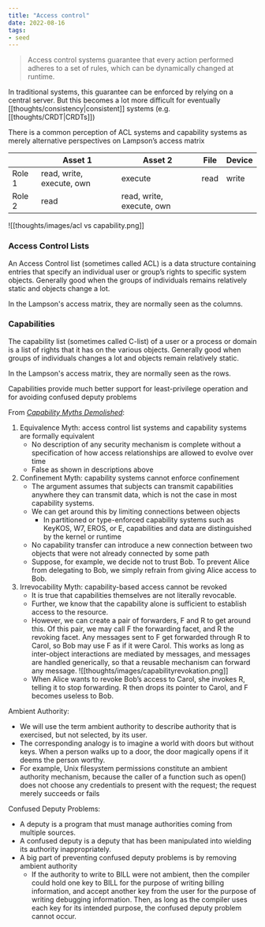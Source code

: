 ```yaml
---
title: "Access control"
date: 2022-08-16
tags:
- seed
---
```


> Access control systems guarantee that every action performed adheres to a set of rules, which can be dynamically changed at runtime.

In traditional systems, this guarantee can be enforced by relying on a central server. But this becomes a lot more difficult for eventually [[thoughts/consistency|consistent]] systems (e.g. [[thoughts/CRDT|CRDTs]])

There is a  common perception of ACL systems and capability systems as merely alternative perspectives on Lampson’s access matrix

| |Asset 1|Asset 2|File|Device|
|-|-|-|-|-|
|Role 1|read, write, execute, own|execute|read|write|
|Role 2|read|read, write, execute, own|||

![[thoughts/images/acl vs capability.png]]

### Access Control Lists
An Access Control list (sometimes called ACL) is a data structure containing entries that specify an individual user or group’s rights to specific system objects. Generally good when the groups of individuals remains relatively static and objects change a lot.

In the Lampson's access matrix, they are normally seen as the columns.

### Capabilities
The capability list (sometimes called C-list) of a user or a process or domain is a list of rights that it has on the various objects. Generally good when groups of individuals changes a lot and objects remain relatively static.

In the Lampson's access matrix, they are normally seen as the rows.

Capabilities provide much better support for least-privilege operation and for avoiding confused deputy problems

From *[Capability Myths Demolished](https://srl.cs.jhu.edu/pubs/SRL2003-02.pdf)*:
1. Equivalence Myth: access control list systems and capability systems are formally equivalent
	- No description of any security mechanism is complete without a specification of how access relationships are allowed to evolve over time
	- False as shown in descriptions above
2. Confinement Myth: capability systems cannot enforce confinement
	- The argument assumes that subjects can transmit capabilities anywhere they can transmit data, which is not the case in most capability systems.
	- We can get around this by limiting connections between objects
		- In partitioned or type-enforced capability systems such as KeyKOS, W7, EROS, or E, capabilities and data are distinguished by the kernel or runtime
	- No capability transfer can introduce a new connection between two objects that were not already connected by some path
	- Suppose, for example, we decide not to trust Bob. To prevent Alice from delegating to Bob, we simply refrain from giving Alice access to Bob.
4. Irrevocability Myth: capability-based access cannot be revoked
	- It is true that capabilities themselves are not literally revocable.
	- Further, we know that the capability alone is sufficient to establish access to the resource.
	- However, we can create a pair of forwarders, F and R to get around this. Of this pair, we may call F the forwarding facet, and R the revoking facet. Any messages sent to F get forwarded through R to Carol, so Bob may use F as if it were Carol. This works as long as inter-object interactions are mediated by messages, and messages are handled generically, so that a reusable mechanism can forward any message.  ![[thoughts/images/capabilityrevokation.png]]
	- When Alice wants to revoke Bob’s access to Carol, she invokes R, telling it to stop forwarding. R then drops its pointer to Carol, and F becomes useless to Bob.

Ambient Authority:
- We will use the term ambient authority to describe authority that is exercised, but not selected, by its user.
- The corresponding analogy is to imagine a world with doors but without keys. When a person walks up to a door, the door magically opens if it deems the person worthy.
- For example, Unix filesystem permissions constitute an ambient authority mechanism, because the caller of a function such as open() does not choose any credentials to present with the request; the request merely succeeds or fails

Confused Deputy Problems:
- A deputy is a program that must manage authorities coming from multiple sources.
- A confused deputy is a deputy that has been manipulated into wielding its authority inappropriately.
- A big part of preventing confused deputy problems is by removing ambient authority
	- If the authority to write to BILL were not ambient, then the compiler could hold one key to BILL for the purpose of writing billing information, and accept another key from the user for the purpose of writing debugging information. Then, as long as the compiler uses each key for its intended purpose, the confused deputy problem cannot occur.